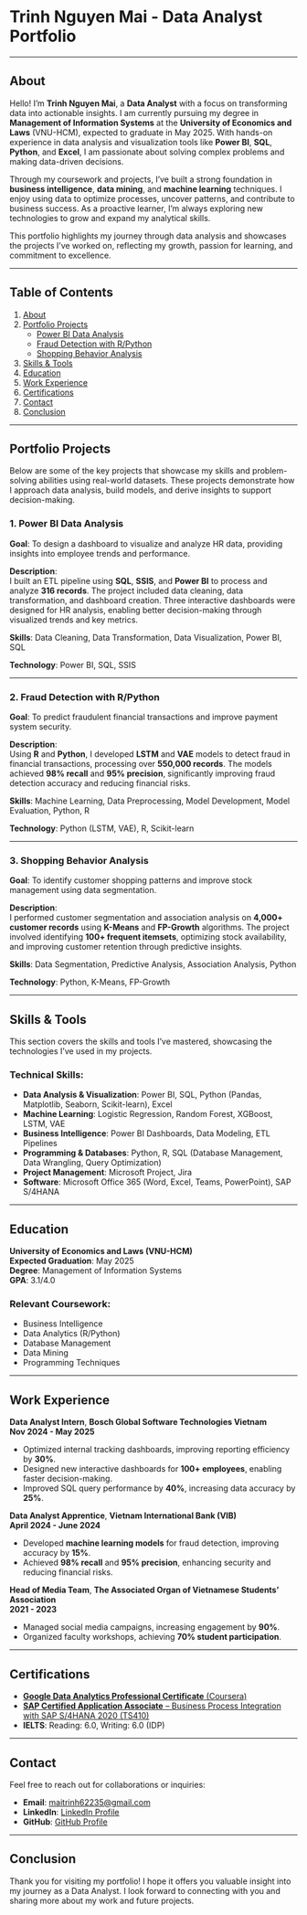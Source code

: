 # Trinh Nguyen Mai - Data Analyst Portfolio

---

## About

Hello! I’m **Trinh Nguyen Mai**, a **Data Analyst** with a focus on transforming data into actionable insights. I am currently pursuing my degree in **Management of Information Systems** at the **University of Economics and Laws** (VNU-HCM), expected to graduate in May 2025. With hands-on experience in data analysis and visualization tools like **Power BI**, **SQL**, **Python**, and **Excel**, I am passionate about solving complex problems and making data-driven decisions.

Through my coursework and projects, I’ve built a strong foundation in **business intelligence**, **data mining**, and **machine learning** techniques. I enjoy using data to optimize processes, uncover patterns, and contribute to business success. As a proactive learner, I’m always exploring new technologies to grow and expand my analytical skills.

This portfolio highlights my journey through data analysis and showcases the projects I’ve worked on, reflecting my growth, passion for learning, and commitment to excellence.

---- 

## Table of Contents

1. [About](#about)
2. [Portfolio Projects](#portfolio-projects)
   - [Power BI Data Analysis](#power-bi-data-analysis)
   - [Fraud Detection with R/Python](#fraud-detection-with-rpython)
   - [Shopping Behavior Analysis](#shopping-behavior-analysis)
3. [Skills & Tools](#skills--tools)
4. [Education](#education)
5. [Work Experience](#work-experience)
6. [Certifications](#certifications)
7. [Contact](#contact)
8. [Conclusion](#conclusion)

---

## Portfolio Projects

Below are some of the key projects that showcase my skills and problem-solving abilities using real-world datasets. These projects demonstrate how I approach data analysis, build models, and derive insights to support decision-making.

### 1. **Power BI Data Analysis**

**Goal**: To design a dashboard to visualize and analyze HR data, providing insights into employee trends and performance.

**Description**:  
I built an ETL pipeline using **SQL**, **SSIS**, and **Power BI** to process and analyze **316 records**. The project included data cleaning, data transformation, and dashboard creation. Three interactive dashboards were designed for HR analysis, enabling better decision-making through visualized trends and key metrics.

**Skills**: Data Cleaning, Data Transformation, Data Visualization, Power BI, SQL

**Technology**: Power BI, SQL, SSIS

---

### 2. **Fraud Detection with R/Python**

**Goal**: To predict fraudulent financial transactions and improve payment system security.

**Description**:  
Using **R** and **Python**, I developed **LSTM** and **VAE** models to detect fraud in financial transactions, processing over **550,000 records**. The models achieved **98% recall** and **95% precision**, significantly improving fraud detection accuracy and reducing financial risks.

**Skills**: Machine Learning, Data Preprocessing, Model Development, Model Evaluation, Python, R

**Technology**: Python (LSTM, VAE), R, Scikit-learn

---

### 3. **Shopping Behavior Analysis**

**Goal**: To identify customer shopping patterns and improve stock management using data segmentation.

**Description**:  
I performed customer segmentation and association analysis on **4,000+ customer records** using **K-Means** and **FP-Growth** algorithms. The project involved identifying **100+ frequent itemsets**, optimizing stock availability, and improving customer retention through predictive insights.

**Skills**: Data Segmentation, Predictive Analysis, Association Analysis, Python

**Technology**: Python, K-Means, FP-Growth

---

## Skills & Tools

This section covers the skills and tools I’ve mastered, showcasing the technologies I’ve used in my projects.

### **Technical Skills:**
- **Data Analysis & Visualization**: Power BI, SQL, Python (Pandas, Matplotlib, Seaborn, Scikit-learn), Excel
- **Machine Learning**: Logistic Regression, Random Forest, XGBoost, LSTM, VAE
- **Business Intelligence**: Power BI Dashboards, Data Modeling, ETL Pipelines
- **Programming & Databases**: Python, R, SQL (Database Management, Data Wrangling, Query Optimization)
- **Project Management**: Microsoft Project, Jira
- **Software**: Microsoft Office 365 (Word, Excel, Teams, PowerPoint), SAP S/4HANA

---

## Education

**University of Economics and Laws (VNU-HCM)**  
**Expected Graduation**: May 2025  
**Degree**: Management of Information Systems  
**GPA**: 3.1/4.0

### **Relevant Coursework**:
- Business Intelligence
- Data Analytics (R/Python)
- Database Management
- Data Mining
- Programming Techniques

---

## Work Experience

**Data Analyst Intern**, **Bosch Global Software Technologies Vietnam**  
**Nov 2024 - May 2025**  
- Optimized internal tracking dashboards, improving reporting efficiency by **30%**.
- Designed new interactive dashboards for **100+ employees**, enabling faster decision-making.
- Improved SQL query performance by **40%**, increasing data accuracy by **25%**.

**Data Analyst Apprentice**, **Vietnam International Bank (VIB)**  
**April 2024 - June 2024**  
- Developed **machine learning models** for fraud detection, improving accuracy by **15%**.
- Achieved **98% recall** and **95% precision**, enhancing security and reducing financial risks.

**Head of Media Team**, **The Associated Organ of Vietnamese Students’ Association**  
**2021 - 2023**  
- Managed social media campaigns, increasing engagement by **90%**.
- Organized faculty workshops, achieving **70% student participation**.

---

## Certifications

- [**Google Data Analytics Professional Certificate** (Coursera)](https://www.credly.com/badges/e2400957-5e06-4c70-8041-40b8eec05991/public_url)
- [**SAP Certified Application Associate** – Business Process Integration with SAP S/4HANA 2020 (TS410)](https://www.credly.com/users/nguy-n-mai-trinh)
- **IELTS**: Reading: 6.0, Writing: 6.0 (IDP)

---

## Contact

Feel free to reach out for collaborations or inquiries:

- **Email**: [maitrinh62235@gmail.com](mailto:maitrinh62235@gmail.com)
- **LinkedIn**: [LinkedIn Profile](https://www.linkedin.com/in/nguyen-mai-trinh/)
- **GitHub**: [GitHub Profile](https://github.com/your-username)


---

## Conclusion

Thank you for visiting my portfolio! I hope it offers you valuable insight into my journey as a Data Analyst. I look forward to connecting with you and sharing more about my work and future projects.
